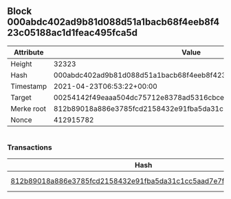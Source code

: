 ## Block 000abdc402ad9b81d088d51a1bacb68f4eeb8f423c05188ac1d1feac495fca5d

Attribute | Value
--- | ---
Height | 32323
Hash | 000abdc402ad9b81d088d51a1bacb68f4eeb8f423c05188ac1d1feac495fca5d
Timestamp | 2021-04-23T06:53:22+00:00
Target | 00254142f49eaaa504dc75712e8378ad5316cbcead634704b3734b6271167cc4
Merke root | 812b89018a886e3785fcd2158432e91fba5da31c1cc5aad7e7fcf54c97fa198b
Nonce | 412915782

```

```

### Transactions

Hash | Amount
--- | ---
[812b89018a886e3785fcd2158432e91fba5da31c1cc5aad7e7fcf54c97fa198b](812b89018a886e3785fcd2158432e91fba5da31c1cc5aad7e7fcf54c97fa198b.md) | 10.00000000 SKEPTI 
